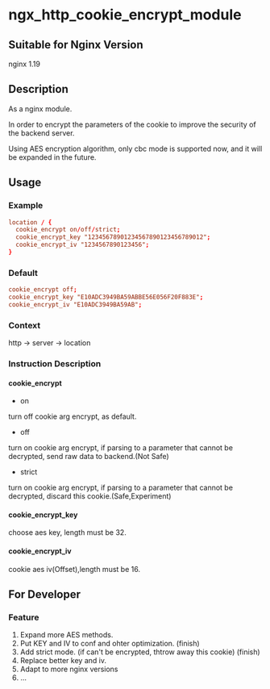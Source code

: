 # ngx_http_cookie_encrypt_module

## Suitable for Nginx Version

nginx 1.19

## Description

As a nginx module.

In order to encrypt the parameters of the cookie to improve the security of the backend server.

Using AES encryption algorithm, only cbc mode is supported now, and it will be expanded in the future.

## Usage

### Example
```conf
location / {
  cookie_encrypt on/off/strict;
  cookie_encrypt_key "12345678901234567890123456789012";
  cookie_encrypt_iv "1234567890123456";
}
```

### Default

```conf
cookie_encrypt off;
cookie_encrypt_key "E10ADC3949BA59ABBE56E056F20F883E";
cookie_encrypt_iv "E10ADC3949BA59AB";
```

### Context

http -> server -> location

### Instruction Description

#### cookie_encrypt

+ on

turn off cookie arg encrypt, as default.

+ off

turn on cookie arg encrypt, if parsing to a parameter that cannot be decrypted, send raw data to backend.(Not Safe)

+ strict

turn on cookie arg encrypt, if parsing to a parameter that cannot be decrypted, discard this cookie.(Safe,Experiment)

#### cookie_encrypt_key

choose aes key, length must be 32.

#### cookie_encrypt_iv

cookie aes iv(Offset),length must be 16.

## For Developer

### Feature

1. Expand more AES methods.
2. Put KEY and IV to conf and ohter optimization. (finish)
3. Add strict mode. (if can't be encrypted, thtrow away this cookie) (finish)
4. Replace better key and iv.
5. Adapt to more nginx versions
6. ...
